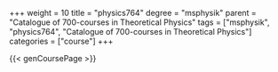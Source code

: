 +++
weight = 10
title = "physics764"
degree = "msphysik"
parent = "Catalogue of 700-courses in Theoretical Physics"
tags = ["msphysik", "physics764", "Catalogue of 700-courses in Theoretical Physics"]
categories = ["course"]
+++

{{< genCoursePage >}}
